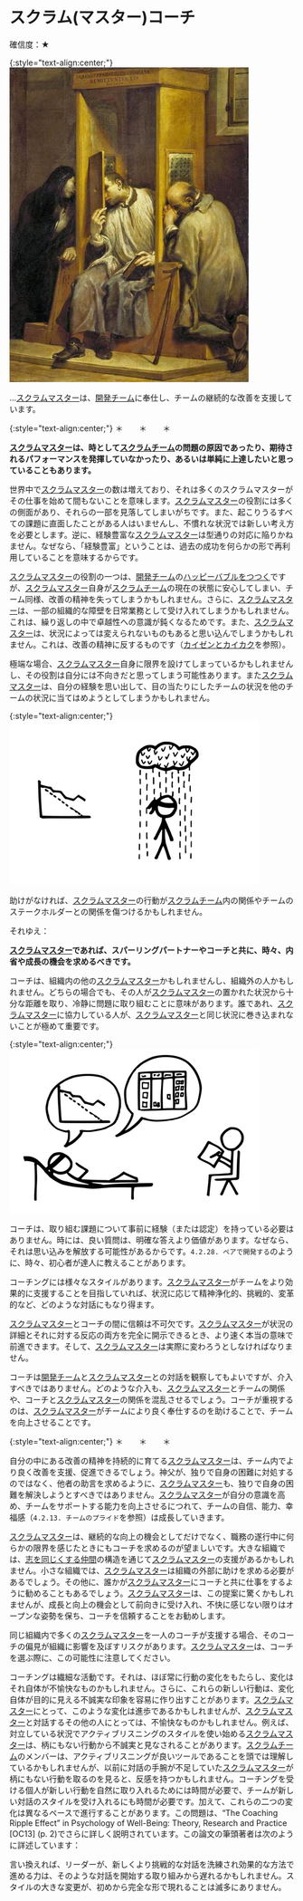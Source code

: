 # スクラム(マスター)コーチ

確信度：★

{:style="text-align:center;"}
![ch02_23_22_Scrum_Master_Coach1](Images/ch02_23_22_Scrum_Master_Coach1.png)

...[スクラムマスター](ch02_20_19_ScrumMaster.md)は​、[開発チーム](ch02_14_14_Development_Team.md)​に奉仕し、チームの継続的な改善を支援しています。

{:style="text-align:center;"}
＊　　＊　　＊

**[スクラムマスター](ch02_20_19_ScrumMaster.md)は、時として[スクラムチーム](ch02_07_7_Scrum_Team.md)​の問題の原因であったり、期待されるパフォーマンスを発揮していなかったり、あるいは単純に上達したいと思っていることもあります。**

世界中で[スクラムマスター](ch02_20_19_ScrumMaster.md)の数は増えており、それは多くのスクラムマスターがその仕事を始めて間もないことを意味します。[スクラムマスター](ch02_20_19_ScrumMaster.md)の役割には多くの側面があり、それらの一部を見落してしまいがちです。また、起こりうるすべての課題に直面したことがある人はいませんし、不慣れな状況では新しい考え方を必要とします。逆に、経験豊富な[スクラムマスター](ch02_20_19_ScrumMaster.md)は型通りの対応に陥りかねません。なぜなら、「経験豊富」ということは、過去の成功を何らかの形で再利用していることを意味するからです。

[スクラムマスター](ch02_20_19_ScrumMaster.md)の役割の一つは、[開発チーム](ch02_14_14_Development_Team.md)の​[ハッピーバブルをつつく](ch02_29_28_Pop_the_Happy_Bubble.md)​ですが、[スクラムマスター](ch02_20_19_ScrumMaster.md)自身が[スクラムチーム](ch02_07_7_Scrum_Team.md)の現在の状態に安心してしまい、チーム同様、改善の精神を失ってしまうかもしれません。さらに、[スクラムマスター](ch02_20_19_ScrumMaster.md)は、一部の組織的な障壁を日常業務として受け入れてしまうかもしれません。これは、繰り返しの中で卓越性への意識が鈍くなるためです。また、[スクラムマスター](ch02_20_19_ScrumMaster.md)は、状況によっては変えられないものもあると思い込んでしまうかもしれません。これは、改善の精神に反するものです（[カイゼンとカイカク](ch02_19_Kaizen_and_Kaikaku.md)を参照）。

極端な場合、[スクラムマスター](ch02_20_19_ScrumMaster.md)自身に限界を設けてしまっているかもしれませんし、その役割は自分には不向きだと思ってしまう可能性あります。また[スクラムマスター](ch02_20_19_ScrumMaster.md)は、自分の経験を思い出して、目の当たりにしたチームの状況を他のチームの状況に当てはめようとしてしまうかもしれません。

{:style="text-align:center;"}
![ch02_23_22_Scrum_Master_Coach2](Images/ch02_23_22_Scrum_Master_Coach2.png)

助けがなければ、[スクラムマスター](ch02_20_19_ScrumMaster.md)の行動が[スクラムチーム](ch02_07_7_Scrum_Team.md)内の関係やチームのステークホルダーとの関係を傷つけるかもしれません。

それゆえ：

**[スクラムマスター](ch02_20_19_ScrumMaster.md)であれば、スパーリングパートナーやコーチと共に、時々、内省や成長の機会を求めるべきです。**

コーチは、組織内の他の[スクラムマスター](ch02_20_19_ScrumMaster.md)かもしれませんし、組織外の人かもしれません。どちらの場合でも、その人が[スクラムマスター](ch02_20_19_ScrumMaster.md)の置かれた状況から十分な距離を取り、冷静に問題に取り組むことに意味があります。誰であれ、[スクラムマスター](ch02_20_19_ScrumMaster.md)に協力している人が、[スクラムマスター](ch02_20_19_ScrumMaster.md)と同じ状況に巻き込まれないことが極めて重要です。

{:style="text-align:center;"}
![ch02_23_22_Scrum_Master_Coach3](Images/ch02_23_22_Scrum_Master_Coach3.png)

コーチは、取り組む課題について事前に経験（または認定）を持っている必要はありません。時には、良い質問は、明確な答えより価値があります。なぜなら、それは思い込みを解放する可能性があるからです。`4.2.28. ペアで開発する`のように、時々、初心者が達人に教えることがあります。

コーチングには様々なスタイルがあります。[スクラムマスター](ch02_20_19_ScrumMaster.md)がチームをより効果的に支援することを目指していれば、状況に応じて精神浄化的、挑戦的、変革的など、どのような対話にもなり得ます。

[スクラムマスター](ch02_20_19_ScrumMaster.md)とコーチの間に信頼は不可欠です。[スクラムマスター](ch02_20_19_ScrumMaster.md)が状況の詳細とそれに対する反応の両方を完全に開示できるとき、より速く本当の意味で前進できます。そして、[スクラムマスター](ch02_20_19_ScrumMaster.md)は実際に変わろうとしなければなりません。

コーチは[開発チーム](ch02_14_14_Development_Team.md)と[スクラムマスター](ch02_20_19_ScrumMaster.md)との対話を観察してもよいですが、介入すべきではありません。どのような介入も、[スクラムマスター](ch02_20_19_ScrumMaster.md)とチームの関係や、コーチと[スクラムマスター](ch02_20_19_ScrumMaster.md)の関係を混乱させるでしょう。コーチが重視するのは、[スクラムマスター](ch02_20_19_ScrumMaster.md)がチームにより良く奉仕するのを助けることで、チームを向上させることです。

{:style="text-align:center;"}
＊　　＊　　＊

自分の中にある改善の精神を持続的に育てる[スクラムマスター](ch02_20_19_ScrumMaster.md)は、チーム内でより良く改善を支援、促進できるでしょう。神父が、独りで自身の困難に対処するのではなく、他者の助言を求めるように、[スクラムマスター](ch02_20_19_ScrumMaster.md)も、独りで自身の困難を解決しようとすべきではありません。[スクラムマスター](ch02_20_19_ScrumMaster.md)が自分の意識を高め、チームをサポートする能力を向上させるにつれて、チームの自信、能力、幸福感（`4.2.13. チームのプライド`を参照）は成長していきます。

[スクラムマスター](ch02_20_19_ScrumMaster.md)は、継続的な向上の機会としてだけでなく、職務の遂行中に何らかの限界を感じたときにもコーチを求めるのが望ましいです。大きな組織では、[志を同じくする仲間](ch02_05_5_Birds_of_a_Feather.md)の構造を通じて[スクラムマスター](ch02_20_19_ScrumMaster.md)の支援があるかもしれません。小さな組織では、[スクラムマスター](ch02_20_19_ScrumMaster.md)は組織の外部に助けを求める必要があるでしょう。その他に、誰かが[スクラムマスター](ch02_20_19_ScrumMaster.md)にコーチと共に仕事をするように勧めることもあるでしょう。[スクラムマスター](ch02_20_19_ScrumMaster.md)は、この提案に驚くかもしれませんが、成長と向上の機会として前向きに受け入れ、不快に感じない限りはオープンな姿勢を保ち、コーチを信頼することをお勧めします。

同じ組織内で多くの[スクラムマスター](ch02_20_19_ScrumMaster.md)を一人のコーチが支援する場合、そのコーチの偏見が組織に影響を及ぼすリスクがあります。[スクラムマスター](ch02_20_19_ScrumMaster.md)は、コーチを選ぶ際に、この可能性に注意してください。

コーチングは繊細な活動です。それは、ほぼ常に行動の変化をもたらし、変化はそれ自体が不愉快なものかもしれません。さらに、これらの新しい行動は、変化自体が目的に見える不誠実な印象を容易に作り出すことがあります。[スクラムマスター](ch02_20_19_ScrumMaster.md)にとって、このような変化は進歩であるかもしれませんが、[スクラムマスター](ch02_20_19_ScrumMaster.md)と対話するその他の人にとっては、不愉快なものかもしれません。例えば、対立している状況でアクティブリスニングのスタイルを使い始める[スクラムマスター](ch02_20_19_ScrumMaster.md)は、柄にもない行動から不誠実と見なされることがあります。[スクラムチーム](ch02_07_7_Scrum_Team.md)のメンバーは、アクティブリスニングが良いツールであることを頭では理解しているかもしれませんが、以前に対話の手腕が不足していた[スクラムマスター](ch02_20_19_ScrumMaster.md)が柄にもない行動を取るのを見ると、反感を持つかもしれません。コーチングを受ける個人が新しい行動を自然に取り入れるためには時間が必要で、チームが新しい対話のスタイルを受け入れるにも時間が必要です。加えて、これらの二つの変化は異なるペースで進行することがあります。この問題は、“The Coaching Ripple Effectˮ in Psychology of Well-Being: Theory, Research and Practice [OC13] (p. 2)でさらに詳しく説明されています。この論文の筆頭著者は次のように詳述しています：

言い換えれば、リーダーが、新しくより挑戦的な対話を洗練され効果的な方法で進める力は、そのような対話を開始する取り組みから遅れるかもしれません。スタイルの大きな変更が、初めから完全な形で現れることは滅多にありません。

